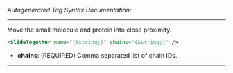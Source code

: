 _Autogenerated Tag Syntax Documentation:_

---
Move the small molecule and protein into close proximity.

```xml
<SlideTogether name="(&string;)" chains="(&string;)" />
```

-   **chains**: (REQUIRED) Comma separated list of chain IDs.

---
